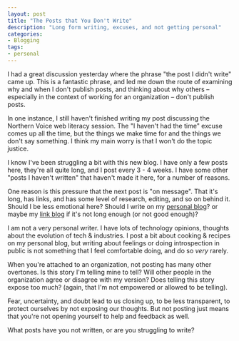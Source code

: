 ```yaml
---
layout: post
title: "The Posts that You Don't Write"
description: "Long form writing, excuses, and not getting personal"
categories:
- Blogging
tags:
- personal
---
```


I had a great discussion yesterday where the phrase "the post I didn't write" came up. This is a fantastic phrase, and led me down the route of examining why and when I don't publish posts, and thinking about why others – especially in the context of working for an organization – don't publish posts.
<!-- more -->
In one instance, I still haven't finished writing my post discussing the Northern Voice web literacy session. The "I haven't had the time" excuse comes up all the time, but the things we make time for and the things we don't say something. I think my main worry is that I won't do the topic justice.

I know I've been struggling a bit with this new blog. I have only a few posts here, they're all quite long, and I post every 3 - 4 weeks. I have some other "posts I haven't written" that haven't made it here, for a number of reasons.

One reason is this pressure that the next post is "on message". That it's long, has links, and has some level of research, editing, and so on behind it. Should I be less emotional here? Should I write on my [personal blog](http://blog.bmann.ca)? or maybe my [link blog](http://links.bmannconsulting.com) if it's not long enough (or not good enough)?

I am not a very personal writer. I have lots of technology opinions, thoughts about the evolution of tech & industries. I post a bit about cooking & recipes on my personal blog, but writing about feelings or doing introspection in public is not something that I feel comfortable doing, and do so _very_ rarely.

When you're attached to an organization, not posting has many other overtones. Is this story I'm telling mine to tell? Will other people in the organization agree or disagree with my version? Does telling this story expose too much? (again, that I'm not empowered or allowed to be telling).

Fear, uncertainty, and doubt lead to us closing up, to be less transparent, to protect ourselves by not exposing our thoughts. But not posting just means that you're not opening yourself to help and feedback as well.

What posts have you not written, or are you struggling to write?